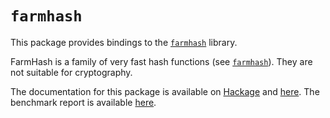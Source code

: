 `farmhash`
==========

This package provides bindings to the [`farmhash`][] library.

FarmHash is a family of very fast hash functions (see [`farmhash`][]). They are
not suitable for cryptography.

The documentation for this package is available on [Hackage][] and [here][].
The benchmark report is available [here][1].

  [`farmhash`]: https://code.google.com/p/farmhash/
  [Hackage]: http://hackage.haskell.org/package/farmhash
  [here]: http://abhinavg.net/farmhash/
  [1]: http://abhinavg.net/farmhash/benchmark/
